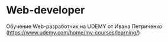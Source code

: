 # Web-developer
Обучение Web-разработчик на UDEMY от Ивана Петриченко (https://www.udemy.com/home/my-courses/learning/)
